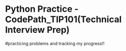 # Python Practice - CodePath_TIP101(Technical Interview Prep)
#practicing problems and tracking my progress!!
